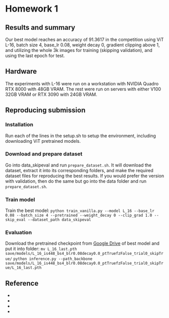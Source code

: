 # Homework 1

## Results and summary

Our best model reaches an accuracy of 91.3617 in the competition using ViT L-16, batch size 4, base_lr 0.08, weight decay 0, 
gradient clipping above 1, and utilizing the whole 3k images for training (skipping validation), and using the last epoch for test.

## Hardware

The experiments with L-16 were run on a workstation with NVIDIA Quadro RTX 8000 with 48GB VRAM. The rest were run on servers 
with either V100 32GB VRAM or RTX 3090 with 24GB VRAM.

## Reproducing submission

### Installation

Run each of the lines in the setup.sh to setup the environment, including downloading ViT pretrained models.

### Download and prepare dataset

Go into data_skipeval and run `prepare_dataset.sh`. It will download the dataset, extract it into its corresponding folders, and make the 
required dataset files for reproducing the best results. If you would prefer the version with validation, then do the same but go into the 
data folder and run `prepare_dataset.sh`.

### Train model

Train the best model:
`python train_vanilla.py --model L_16 --base_lr 0.08 --batch_size 4 --pretrained --weight_decay 0 --clip_grad 1.0 --skip_eval --dataset_path data_skipeval`

### Evaluation

Download the pretrained checkpoint from [Google Drive](https://drive.google.com/drive/folders/1l1RLUiglv0MHUREi56KBoVFckOulcbVM?usp=sharing)
of best model and put it into folder:
`mv L_16_last.pth save/models/L_16_is448_bs4_blr0.08decay0.0_ptTruefzFalse_trial0_skipTrue/`
`python inference.py --path_backbone save/models/L_16_is448_bs4_blr0.08decay0.0_ptTruefzFalse_trial0_skipTrue/L_16_last.pth`

## Reference
* [](https://github.com/HobbitLong/RepDistiller)
* [](https://github.com/arkel23/IntermediateFeaturesAugmentedRepDistiller)
* [](https://github.com/arkel23/PyTorch-Pretrained-ViT)
* [](https://github.com/lukemelas/PyTorch-Pretrained-ViT)

